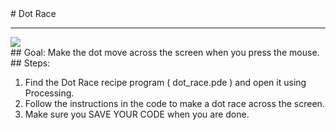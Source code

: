 <body><div id="wrap"><div id="main">
<div id="recipeLeftColumn"># Dot Race
<hr/>
<img src="images/dotRace.png"/>
<div id="recipeGoal">## Goal:
Make the dot move across the screen when you press the mouse.</div>
</div><div id="recipeRightColumn"><div id="recipeSteps">## Steps:
<ol id="stepList">
<li>Find the Dot Race recipe program ( dot_race.pde ) and open it using Processing.
            </li>
<li>Follow the instructions in the code to make a dot race across the screen.
</li>
<li>Make sure you SAVE YOUR CODE when you are done. 
            </li>
</ol>
<div id="p3link"></div>
<div style="clear:both;"></div></div></div></div></div><div id="footer"></div></body>